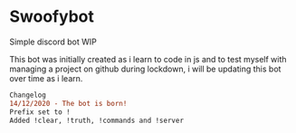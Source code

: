 # Swoofybot
Simple discord bot WIP

This bot was initially created as i learn to code in js and to test myself with managing a project on github during lockdown, i will be updating this bot over time as i learn.

```diff
Changelog
14/12/2020 - The bot is born!
Prefix set to !
Added !clear, !truth, !commands and !server
```
